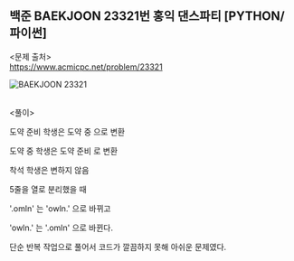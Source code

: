 ## 백준 BAEKJOON 23321번 홍익 댄스파티 [PYTHON/파이썬]

<문제 출처><br>
https://www.acmicpc.net/problem/23321

![BAEKJOON 23321](https://blog.kakaocdn.net/dn/JfAz1/btrMKVFPZY3/p9NlxSxKHo7mIva9HNOmc0/img.png)

<br>
<풀이><br>

도약 준비 학생은 도약 중 으로 변환

도약 중 학생은 도약 준비 로 변환

착석 학생은 변하지 않음

5줄을 열로 분리했을 때

'.omln' 는 'owln.' 으로 바뀌고

'owln.' 는 '.omln' 으로 바뀐다.

단순 반복 작업으로 풀어서 코드가 깔끔하지 못해 아쉬운 문제였다.
